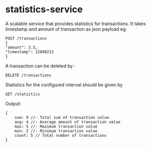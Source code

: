 # statistics-service

A scalable service that provides statistics for transactions. It takes timestamp and amount of transaction as json payload eg:
```
POST /transactions
{
"amount": 3.5,
"timestamp": 12890212
}
```
A transaction can be deleted by :
```
DELETE /transactions
```
Statistics for the configured interval should be given by
```
GET /statistics
```
Output:
```
{
	sum: 9 //- Total sum of transaction value.
	avg: 4 //- Average amount of transaction value
	max: 5 //- Maximum transaction value
	min: 2 //- Minimum transaction value
	count: 5 // Total number of transactions
}
```
